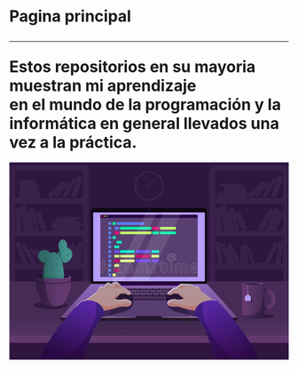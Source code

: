 <h1>Pagina principal <br>
  <hr>
Estos repositorios en su mayoria muestran mi aprendizaje <br>
en el mundo de la programación y la informática en general 
llevados una vez a la práctica.</h1>
  
<img src="imagencodificando.jpg">
